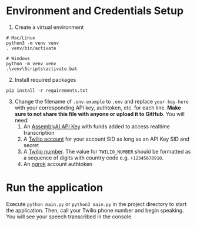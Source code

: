 # Environment and Credentials Setup

1. Create a virtual environment

```shell
# Mac/Linux
python3 -m venv venv
. venv/bin/activate

# Windows
python -m venv venv
.\venv\Scripts\activate.bat
```

2. Install required packages

```shell
pip install -r requirements.txt
```

3. Change the filename of `.env.example` to `.env` and replace `your-key-here` with your corresponding API key, authtoken, etc. for each line. **Make sure to not share this file with anyone or upload it to GitHub**. You will need:
    1. An [AssemblyAI API Key](https://www.assemblyai.com/dashboard/signup) with funds added to access realtime transcription
    2. A [Twilio account](https://www.twilio.com/) for your account SID as long as an API Key SID and secret
    3. A [Twilio number](https://www.twilio.com/docs/phone-numbers). The value for `TWILIO_NUMBER` should be formatted as a sequence of digits with country code e.g. `+12345678910`.
    4. An [ngrok](https://ngrok.com/) account authtoken


# Run the application

Execute `python main.py` or `python3 main.py` in the project directory to start the application. Then, call your Twilio phone number and begin speaking. You will see your speech transcribed in the console.